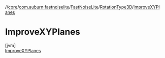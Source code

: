 //[core](../../../../../index.md)/[com.auburn.fastnoiselite](../../../index.md)/[FastNoiseLite](../../index.md)/[RotationType3D](../index.md)/[ImproveXYPlanes](index.md)

# ImproveXYPlanes

[jvm]\
[ImproveXYPlanes](index.md)
